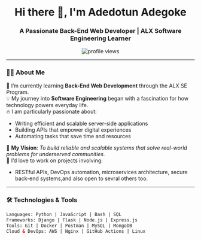 <h1 align="center">Hi there 👋, I'm Adedotun Adegoke </h1>
<h3 align="center">A Passionate Back-End Web Developer | ALX Software Engineering Learner</h3>

<p align="center">
  <img src="https://komarev.com/ghpvc/?username=triplea834&label=Profile%20views&color=0e75b6&style=flat" alt="profile views" />
</p>

---

### 👨‍💻 About Me

🌱 I’m currently learning **Back-End Web Development** through the ALX SE Program.  
💡 My journey into **Software Engineering** began with a fascination for how technology powers everyday life.  
🔥 I am particularly passionate about:  
- Writing efficient and scalable server-side applications  
- Building APIs that empower digital experiences  
- Automating tasks that save time and resources  

🎯 **My Vision**: *To build reliable and scalable systems that solve real-world problems for underserved communities.*  
💼 I’d love to work on projects involving:  
- RESTful APIs, DevOps automation, microservices architecture, secure back-end systems,and also open to sevral others too.

---

### 🛠️ Technologies & Tools

```html
Languages: Python | JavaScript | Bash | SQL  
Frameworks: Django | Flask | Node.js | Express.js  
Tools: Git | Docker | Postman | MySQL | MongoDB  
Cloud & DevOps: AWS | Nginx | GitHub Actions | Linux  
